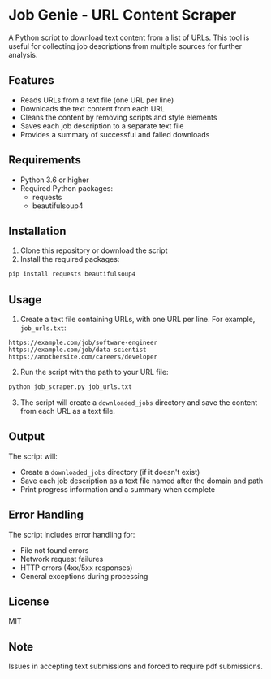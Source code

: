 # Job Genie - URL Content Scraper

A Python script to download text content from a list of URLs. This tool is useful for collecting job descriptions from multiple sources for further analysis.

## Features

- Reads URLs from a text file (one URL per line)
- Downloads the text content from each URL
- Cleans the content by removing scripts and style elements
- Saves each job description to a separate text file
- Provides a summary of successful and failed downloads

## Requirements

- Python 3.6 or higher
- Required Python packages:
  - requests
  - beautifulsoup4

## Installation

1. Clone this repository or download the script
2. Install the required packages:

```bash
pip install requests beautifulsoup4
```

## Usage

1. Create a text file containing URLs, with one URL per line. For example, `job_urls.txt`:

```
https://example.com/job/software-engineer
https://example.com/job/data-scientist
https://anothersite.com/careers/developer
```

2. Run the script with the path to your URL file:

```bash
python job_scraper.py job_urls.txt
```

3. The script will create a `downloaded_jobs` directory and save the content from each URL as a text file.

## Output

The script will:
- Create a `downloaded_jobs` directory (if it doesn't exist)
- Save each job description as a text file named after the domain and path
- Print progress information and a summary when complete

## Error Handling

The script includes error handling for:
- File not found errors
- Network request failures
- HTTP errors (4xx/5xx responses)
- General exceptions during processing

## License

MIT

## Note

Issues in accepting text submissions and forced to require pdf submissions.
